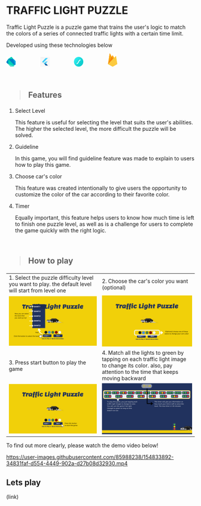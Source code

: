 # TRAFFIC LIGHT PUZZLE 

Traffic Light Puzzle is a puzzle game that trains the user's logic to match the colors of a series of connected traffic lights with a certain time limit.

Developed using these technologies below <br>

<a href="https://dart.dev/"><img src = "assets/images/dart.png" style="width:5%; margin-right:30px" alt="Dart"></a> &nbsp; &nbsp; &nbsp; &nbsp;
<a href="https://flutter.dev/"><img src = "assets/images/logoflutter.jpg"  alt="Flutter" style="width:5%; margin-right:30px" ></a> &nbsp; &nbsp; &nbsp; &nbsp;
<a href="https://firebase.google.com/"><img src = "assets/images/lottie.svg" alt="Lottie Files" style="width:5%; margin-right:30px" ></a> &nbsp; &nbsp; &nbsp; &nbsp;
<a href="https://firebase.google.com/"><img src = "assets/images/firebase.svg" alt="Firebase" style="width:5%; margin-right:30px" ></a> &nbsp; &nbsp; &nbsp; &nbsp;


<br>

<h2><blockquote> <b> Features </b></blockquote></h2>

1. Select Level
     <p>This feature is useful for selecting the level that suits the user's abilities. The higher the selected level, the more difficult the puzzle will be solved. </p>

4. Guideline
     <p>In this game, you will find guideline feature was made to explain to users how to play this game.</p>

2. Choose car's color
     <p>This feature was created intentionally to give users the opportunity to customize the color of the car according to their favorite color.</p>

3. Timer
     <p>Equally important, this feature helps users to know how much time is left to finish one puzzle level, as well as is a challenge for users to complete the game quickly with the right logic. </p>

<br>

<h2><blockquote> <b> How to play </b></blockquote></h2>

<table>
     <tr>
          <td>1. Select the puzzle difficulty level you want to play. the default level will start from level one</td>
          <td>2. Choose the car's color you want (optional)</td>
     </tr>
     <tr>
          <td><img src="assets/images/howtoplay2.png" width="100%"/></td>
          <td><img src="assets/images/howtoplay3.png" width="100%"/></td>
     </tr>
     <tr>
          <td>3. Press start button to play the game</td>
          <td>4. Match all the lights to green by tapping on each traffic light image to change its color. also, pay attention to the time that keeps moving backward </td>
     </tr>
     <tr>
          <td><img src="assets/images/howtoplay4.png" width="100%"/></td>
          <td><img src="assets/images/howtoplay5.png" width="100%"/></td>
     </tr>
     
</table>

To find out more clearly, please watch the demo video below! 

https://user-images.githubusercontent.com/85988238/154833892-34831faf-d554-4449-902a-d27b08d32930.mp4


## Lets play
(link)






